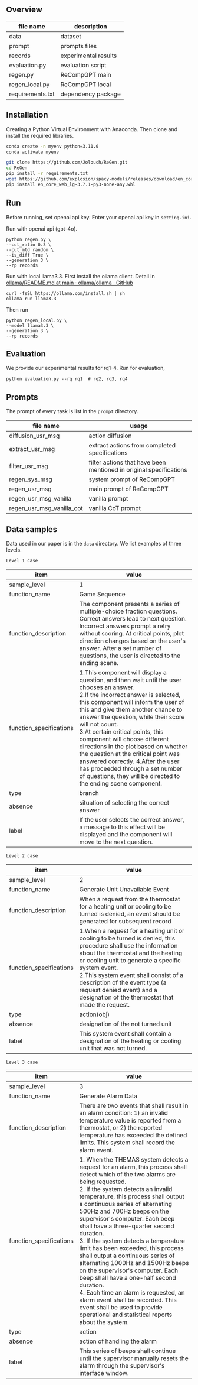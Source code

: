 ## Overview

| file name        | description          |
| ---------------- | -------------------- |
| data             | dataset              |
| prompt           | prompts files        |
| records          | experimental results |
| evaluation.py    | evaluation script    |
| regen.py         | ReCompGPT main     |
| regen_local.py   | ReCompGPT local    |
| requirements.txt | dependency package   |




## Installation

Creating a Python Virtual Environment with Anaconda. Then clone and install the required libraries. 

```bash
conda create -n myenv python=3.11.0
conda activate myenv

git clone https://github.com/Jolouch/ReGen.git
cd ReGen
pip install -r requirements.txt
wget https://github.com/explosion/spacy-models/releases/download/en_core_web_lg-3.7.1/en_core_web_lg-3.7.1-py3-none-any.whl
pip install en_core_web_lg-3.7.1-py3-none-any.whl
```


## Run
Before running, set openai api key. Enter your openai api key in `setting.ini`.

Run with openai api (gpt-4o).

```
python regen.py \
--cut_ratio 0.3 \ 
--cut_mtd random \
--is_diff True \
--generation 3 \
--rp records
```

Run with local llama3.3. First install the ollama client. Detail in [ollama/README.md at main · ollama/ollama · GitHub](https://github.com/ollama/ollama/blob/main/README.md#quickstart)

```
curl -fsSL https://ollama.com/install.sh | sh
ollama run llama3.3
```

Then run

```
python regen_local.py \
--model llama3.3 \
--generation 3 \
--rp records
```

##  Evaluation

We provide our experimental results for rq1-4.
Run for evaluation,

```
python evaluation.py --rq rq1  # rq2, rq3, rq4
```

## Prompts

The prompt of every task is list in the `prompt` directory.

| file name                 | usage                                                        |
| ------------------------- | ------------------------------------------------------------ |
| diffusion_usr_msg         | action diffusion                                             |
| extract_usr_msg           | extract actions from completed specifications                |
| filter_usr_msg            | filter actions that have been mentioned in original specifications |
| regen_sys_msg             | system prompt of ReCompGPT                                 |
| regen_usr_msg             | main prompt of ReCompGPT                                   |
| regen_usr_msg_vanilla     | vanilla prompt                                               |
| regen_usr_msg_vanilla_cot | vanilla CoT prompt                                           |

## Data samples

Data used in our paper is in the `data` directory. We list examples of three levels.

`Level 1 case`

| item                    | value                                                        |
| ----------------------- | ------------------------------------------------------------ |
| sample_level            | 1                                                            |
| function_name           | Game Sequence                                                |
| function_description    | The component presents a series of multiple-choice fraction questions. Correct answers lead to next question. Incorrect answers prompt a retry without scoring. At critical points, plot direction changes based on the user's answer. After a set number of questions, the user is directed to the ending scene. |
| function_specifications | 1.This component will display a question, and then wait until the user chooses an answer.<br />2.If the incorrect answer is selected, this component will inform the user of this and give them another chance to answer the question, while their score will not count.<br />3.At certain critical points, this component will choose different directions in the plot based on whether the question at the critical point was answered correctly. 4.After the user has proceeded through a set number of questions, they will be directed to the ending scene component. |
| type                    | branch                                                       |
| absence                 | situation of selecting the correct answer                    |
| label                   | If the user selects the correct answer, a message to this effect will be displayed and the component will move to the next question. |

`Level 2 case`

| item                    | value                                                        |
| ----------------------- | ------------------------------------------------------------ |
| sample_level            | 2                                                            |
| function_name           | Generate Unit Unavailable Event                              |
| function_description    | When a request from the thermostat for a heating unit or cooling to be turned is denied, an event should be generated for subsequent record |
| function_specifications | 1.When a request for a heating unit or cooling to be turned is denied, this procedure shall use the information about the thermostat and the heating or cooling unit to generate a specific system event.<br />2.This system event shall consist of a description of the event type (a request denied event) and a designation of the thermostat that made the request. |
| type                    | action(obj)                                                  |
| absence                 | designation of the not turned unit                           |
| label                   | This system event shall contain a designation of the heating or cooling unit that was not turned. |

`Level 3 case`

| item                    | value                                                        |
| ----------------------- | ------------------------------------------------------------ |
| sample_level            | 3                                                            |
| function_name           | Generate Alarm Data                                          |
| function_description    | There are two events that shall result in an alarm condition: 1) an invalid temperature value is reported from a thermostat, or 2) the reported temperature has exceeded the defined limits. This system shall record the alarm event. |
| function_specifications | 1. When the THEMAS system detects a request for an alarm, this process shall detect which of the two alarms are being requested. <br />2. If the system detects an invalid temperature, this process shall output a continuous series of alternating 500Hz and 700Hz beeps on the supervisor's computer. Each beep shall have a three-quarter second duration. <br />3. If the system detects a temperature limit has been exceeded, this process shall output a continuous series of alternating 1000Hz and 1500Hz beeps on the supervisor's computer. Each beep shall have a one-half second duration. <br />4. Each time an alarm is requested, an alarm event shall be recorded. This event shall be used to provide operational and statistical reports about the system. |
| type                    | action                                                       |
| absence                 | action of handling the alarm                                 |
| label                   | This series of beeps shall continue until the supervisor manually resets the alarm through the supervisor's interface window. |